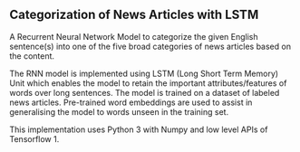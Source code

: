 ## Categorization of News Articles with LSTM

A Recurrent Neural Network Model to categorize the given English sentence(s) into one of the five broad categories of news articles based on the content.

The RNN model is implemented using LSTM (Long Short Term Memory) Unit which enables the model to retain the important attributes/features of words over long sentences. The model is trained on a dataset of labeled news articles. Pre-trained word embeddings are used to assist in generalising the model to words unseen in the training set.

This implementation uses Python 3 with Numpy and low level APIs of Tensorflow 1.
